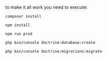 to make it all work you need to execute:

`composer install`

`npm install`

`npm run prod`

`php bin/console doctrine:database:create`

`php bin/console doctrine:migrations:migrate`